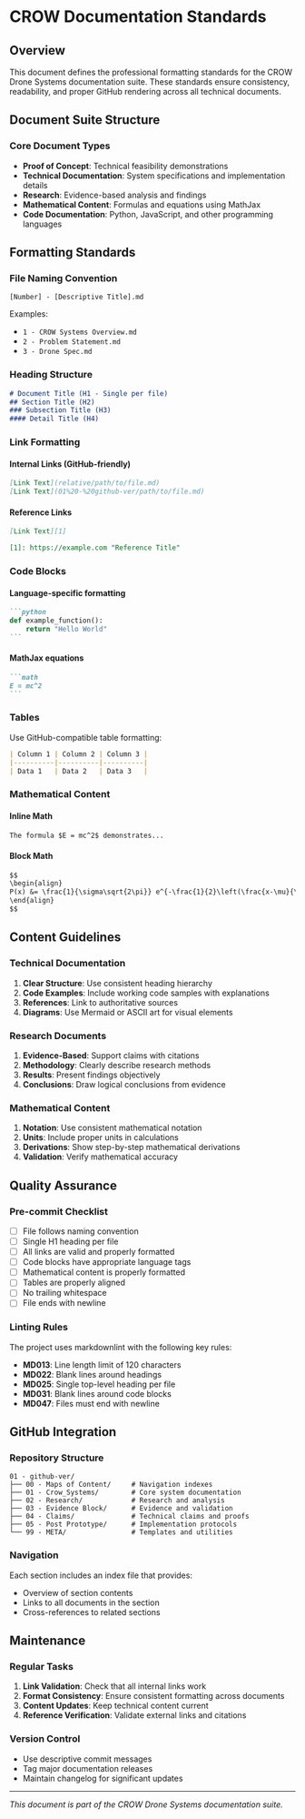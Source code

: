 # CROW Documentation Standards

## Overview

This document defines the professional formatting standards for the CROW Drone Systems documentation suite. These standards ensure consistency, readability, and proper GitHub rendering across all technical documents.

## Document Suite Structure

### Core Document Types

- **Proof of Concept**: Technical feasibility demonstrations
- **Technical Documentation**: System specifications and implementation details  
- **Research**: Evidence-based analysis and findings
- **Mathematical Content**: Formulas and equations using MathJax
- **Code Documentation**: Python, JavaScript, and other programming languages

## Formatting Standards

### File Naming Convention

```
[Number] - [Descriptive Title].md
```

Examples:
- `1 - CROW Systems Overview.md`
- `2 - Problem Statement.md`
- `3 - Drone Spec.md`

### Heading Structure

```markdown
# Document Title (H1 - Single per file)
## Section Title (H2)
### Subsection Title (H3)
#### Detail Title (H4)
```

### Link Formatting

#### Internal Links (GitHub-friendly)
```markdown
[Link Text](relative/path/to/file.md)
[Link Text](01%20-%20github-ver/path/to/file.md)
```

#### Reference Links
```markdown
[Link Text][1]

[1]: https://example.com "Reference Title"
```

### Code Blocks

#### Language-specific formatting
````markdown
```python
def example_function():
    return "Hello World"
```
````

#### MathJax equations
````markdown
```math
E = mc^2
```
````

### Tables

Use GitHub-compatible table formatting:

```markdown
| Column 1 | Column 2 | Column 3 |
|----------|----------|----------|
| Data 1   | Data 2   | Data 3   |
```

### Mathematical Content

#### Inline Math
```markdown
The formula $E = mc^2$ demonstrates...
```

#### Block Math
```markdown
$$
\begin{align}
P(x) &= \frac{1}{\sigma\sqrt{2\pi}} e^{-\frac{1}{2}\left(\frac{x-\mu}{\sigma}\right)^2}
\end{align}
$$
```

## Content Guidelines

### Technical Documentation

1. **Clear Structure**: Use consistent heading hierarchy
2. **Code Examples**: Include working code samples with explanations
3. **References**: Link to authoritative sources
4. **Diagrams**: Use Mermaid or ASCII art for visual elements

### Research Documents

1. **Evidence-Based**: Support claims with citations
2. **Methodology**: Clearly describe research methods
3. **Results**: Present findings objectively
4. **Conclusions**: Draw logical conclusions from evidence

### Mathematical Content

1. **Notation**: Use consistent mathematical notation
2. **Units**: Include proper units in calculations
3. **Derivations**: Show step-by-step mathematical derivations
4. **Validation**: Verify mathematical accuracy

## Quality Assurance

### Pre-commit Checklist

- [ ] File follows naming convention
- [ ] Single H1 heading per file
- [ ] All links are valid and properly formatted
- [ ] Code blocks have appropriate language tags
- [ ] Mathematical content is properly formatted
- [ ] Tables are properly aligned
- [ ] No trailing whitespace
- [ ] File ends with newline

### Linting Rules

The project uses markdownlint with the following key rules:

- **MD013**: Line length limit of 120 characters
- **MD022**: Blank lines around headings
- **MD025**: Single top-level heading per file
- **MD031**: Blank lines around code blocks
- **MD047**: Files must end with newline

## GitHub Integration

### Repository Structure

```
01 - github-ver/
├── 00 - Maps of Content/     # Navigation indexes
├── 01 - Crow_Systems/        # Core system documentation
├── 02 - Research/            # Research and analysis
├── 03 - Evidence Block/      # Evidence and validation
├── 04 - Claims/              # Technical claims and proofs
├── 05 - Post Prototype/      # Implementation protocols
└── 99 - META/                # Templates and utilities
```

### Navigation

Each section includes an index file that provides:
- Overview of section contents
- Links to all documents in the section
- Cross-references to related sections

## Maintenance

### Regular Tasks

1. **Link Validation**: Check that all internal links work
2. **Format Consistency**: Ensure consistent formatting across documents
3. **Content Updates**: Keep technical content current
4. **Reference Verification**: Validate external links and citations

### Version Control

- Use descriptive commit messages
- Tag major documentation releases
- Maintain changelog for significant updates

---

*This document is part of the CROW Drone Systems documentation suite.*
